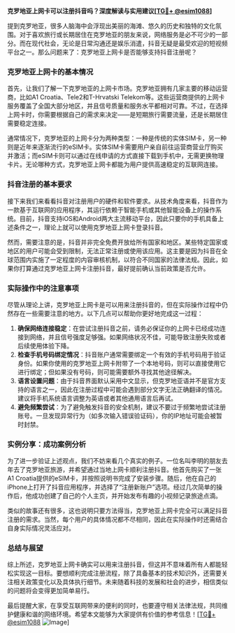 **克罗地亚上网卡可以注册抖音吗？深度解读与实用建议[[TG💪+ @esim1088](https://t.me/s/esim1088)]**

提到克罗地亚，很多人脑海中会浮现出美丽的海滩、悠久的历史和独特的文化氛围。对于喜欢旅行或长期居住在克罗地亚的朋友来说，网络服务是必不可少的一部分。而在现代社会，无论是日常沟通还是娱乐消遣，抖音无疑是最受欢迎的短视频平台之一。那么问题来了：克罗地亚上网卡是否能够支持抖音注册呢？

### 克罗地亚上网卡的基本情况

首先，让我们了解一下克罗地亚的上网卡市场。克罗地亚拥有几家主要的移动运营商，比如A1 Croatia、Tele2和T-Hrvatski Telekom等。这些运营商提供的上网卡服务覆盖了全国大部分地区，并且信号质量和服务水平都相对可靠。不过，在选择上网卡时，你需要根据自己的需求来决定——是短期旅行需要流量，还是长期居住需要稳定连接。

通常情况下，克罗地亚的上网卡分为两种类型：一种是传统的实体SIM卡，另一种则是近年来逐渐流行的eSIM卡。实体SIM卡需要用户亲自前往运营商营业厅购买并激活；而eSIM卡则可以通过在线申请的方式直接下载到手机中，无需更换物理卡片。无论哪种方式，克罗地亚上网卡都能为用户提供高速稳定的互联网连接。

### 抖音注册的基本要求

接下来我们来看看抖音对注册用户的硬件和软件要求。从技术角度来看，抖音作为一款基于互联网的应用程序，其运行依赖于智能手机或其他智能设备上的操作系统。目前，抖音支持iOS和Android两大主流移动平台，因此只要你的手机具备上述条件之一，理论上就可以使用克罗地亚上网卡登录抖音。

然而，需要注意的是，抖音并非完全免费开放给所有国家和地区。某些特定国家或地区的用户可能会受到限制，无法正常注册或使用该应用。这主要是因为抖音在全球范围内实施了一定程度的内容审核机制，以符合不同国家的法律法规。因此，如果你打算通过克罗地亚上网卡注册抖音，最好提前确认当前政策是否允许。

### 实际操作中的注意事项

尽管从理论上讲，克罗地亚上网卡是可以用来注册抖音的，但在实际操作过程中仍然存在一些需要注意的地方。以下几点可以帮助你更好地完成这一过程：

1. **确保网络连接稳定**：在尝试注册抖音之前，请务必保证你的上网卡已经成功连接到网络，并且信号强度足够强。如果网络状况不佳，可能导致注册失败或者后续使用体验下降。
2. **检查手机号码绑定情况**：抖音账户通常需要绑定一个有效的手机号码用于验证身份。如果你使用的克罗地亚上网卡附带了一个本地号码，则可以直接使用它进行绑定；但如果没有号码，则可能需要额外寻找其他途径解决。
3. **语言设置问题**：由于抖音界面默认采用中文显示，但克罗地亚语并不是官方支持的语言之一，因此在注册过程中可能会遇到部分文字无法正确翻译的情况。建议将手机系统语言调整为英语或者其他通用语言后再试。
4. **避免频繁尝试**：为了避免触发抖音的安全机制，建议不要过于频繁地尝试注册账号。一旦发现异常行为（如多次输入错误验证码），你的IP地址可能会被暂时封禁。

### 实例分享：成功案例分析

为了进一步验证上述观点，我们不妨来看几个真实的例子。一位名叫李明的朋友去年去了克罗地亚旅游，并希望通过当地上网卡顺利注册抖音。他首先购买了一张A1 Croatia提供的eSIM卡，并按照说明书完成了安装步骤。随后，他在自己的iPhone上打开了抖音应用程序，并选择了“注册新账户”选项。经过几次简单的操作后，他成功创建了自己的个人主页，并开始发布有趣的小视频记录旅途点滴。

类似的故事还有很多，这也说明只要方法得当，克罗地亚上网卡完全可以满足抖音注册的需求。当然，每个用户的具体情况都不尽相同，因此在实际操作时还需结合自身实际情况灵活应对。

### 总结与展望

综上所述，克罗地亚上网卡确实可以用来注册抖音，但这并不意味着所有人都能轻松实现这一目标。要想顺利完成注册流程，除了具备基本的技术知识外，还需要关注相关政策变化以及具体执行细节。未来随着科技的发展和社会的进步，相信类似的问题将会变得更加简单易行。

最后提醒大家，在享受互联网带来的便利的同时，也要遵守相关法律法规，共同维护健康和谐的网络环境。希望本文能够为大家提供有价值的参考信息！[[TG💪+ @esim1088](https://t.me/s/esim1088) ![Image](https://i.postimg.cc/4NQfJmqS/Snipaste-2025-05-13-00-14-12.png)]